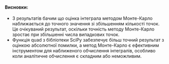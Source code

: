 #### Висновки:

- З результатів бачим що оцінка інтеграла методом Монте-Карло наближається до точного значення зі збільшенням кількості точок. Це очікуваний результат, оскільки точність методу Монте-Карло зростає при збільшенні числа випадкових точок.
- Функція quad з бібліотеки SciPy забезпечує більш точний результат з оцінкою абсолютної помилки, а метод Монте-Карло є ефективним інструментом для наближеного обчислення інтегралів, особливо коли аналітичне обчислення є складним або неможливим. 